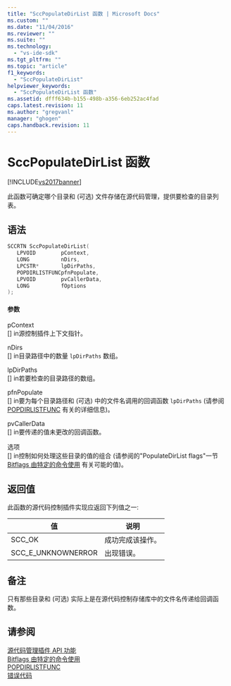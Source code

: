 ```yaml
---
title: "SccPopulateDirList 函数 | Microsoft Docs"
ms.custom: ""
ms.date: "11/04/2016"
ms.reviewer: ""
ms.suite: ""
ms.technology: 
  - "vs-ide-sdk"
ms.tgt_pltfrm: ""
ms.topic: "article"
f1_keywords: 
  - "SccPopulateDirList"
helpviewer_keywords: 
  - "SccPopulateDirList 函数"
ms.assetid: dfff634b-b155-498b-a356-6eb252ac4fad
caps.latest.revision: 11
ms.author: "gregvanl"
manager: "ghogen"
caps.handback.revision: 11
---
```

# SccPopulateDirList 函数
[!INCLUDE[vs2017banner](../code-quality/includes/vs2017banner.md)]

此函数可确定哪个目录和 \(可选\) 文件存储在源代码管理，提供要检查的目录列表。  
  
## 语法  
  
```cpp  
SCCRTN SccPopulateDirList(  
   LPVOID        pContext,  
   LONG          nDirs,  
   LPCSTR*       lpDirPaths,  
   POPDIRLISTFUNCpfnPopulate,  
   LPVOID        pvCallerData,  
   LONG          fOptions  
);  
```  
  
#### 参数  
 pContext  
 \[\] in源控制插件上下文指针。  
  
 nDirs  
 \[\] in目录路径中的数量 `lpDirPaths` 数组。  
  
 lpDirPaths  
 \[\] in若要检查的目录路径的数组。  
  
 pfnPopulate  
 \[\] in要为每个目录路径和 \(可选\) 中的文件名调用的回调函数 `lpDirPaths` \(请参阅 [POPDIRLISTFUNC](../extensibility/popdirlistfunc.md) 有关的详细信息\)。  
  
 pvCallerData  
 \[\] in要传递的值未更改的回调函数。  
  
 选项  
 \[\] in控制如何处理这些目录的值的组合 \(请参阅的"PopulateDirList flags"一节 [Bitflags 由特定的命令使用](../extensibility/bitflags-used-by-specific-commands.md) 有关可能的值\)。  
  
## 返回值  
 此函数的源代码控制插件实现应返回下列值之一:  
  
|值|说明|  
|-------|--------|  
|SCC\_OK|成功完成该操作。|  
|SCC\_E\_UNKNOWNERROR|出现错误。|  
  
## 备注  
 只有那些目录和 \(可选\) 实际上是在源代码控制存储库中的文件名传递给回调函数。  
  
## 请参阅  
 [源代码管理插件 API 功能](../extensibility/source-control-plug-in-api-functions.md)   
 [Bitflags 由特定的命令使用](../extensibility/bitflags-used-by-specific-commands.md)   
 [POPDIRLISTFUNC](../extensibility/popdirlistfunc.md)   
 [错误代码](../extensibility/error-codes.md)